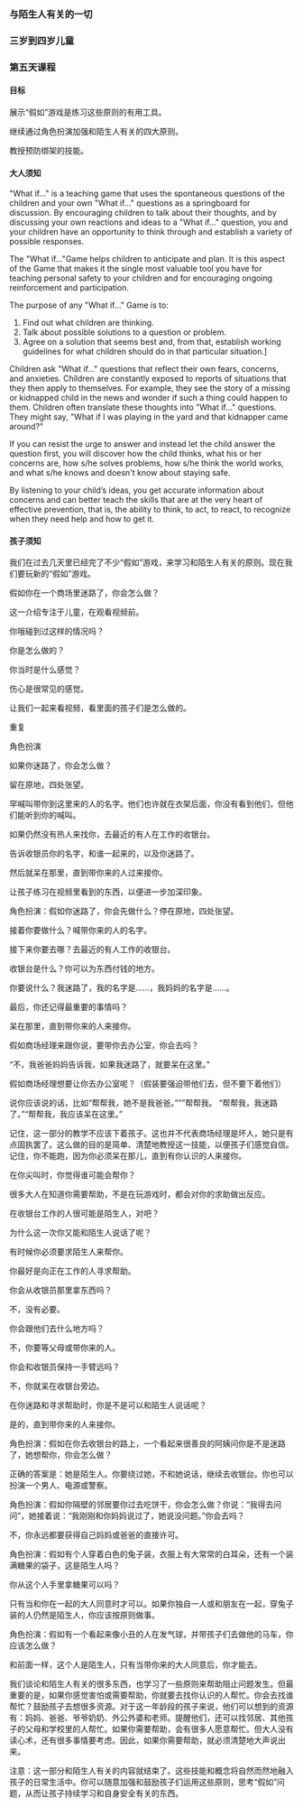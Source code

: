 ### 与陌生人有关的一切

### 三岁到四岁儿童

### 第五天课程

#### 目标

展示“假如”游戏是练习这些原则的有用工具。

继续通过角色扮演加强和陌生人有关的四大原则。

教授预防绑架的技能。

#### 大人须知

"What if..." is a teaching game that uses the spontaneous questions of the children and your own "What if..." questions as a springboard for discussion.  By encouraging children to talk about their thoughts, and by discussing your own reactions and ideas to a "What if..." question, you and your children have an opportunity to think through and establish a variety of possible responses.

The "What if..."Game helps children to anticipate and plan.  It is this aspect of the Game that makes it the single most valuable tool you have for teaching personal safety to your children and for encouraging ongoing reinforcement and participation.

The purpose of any "What if..." Game is to: 

1. Find out what children are thinking.
2. Talk about possible solutions to a question or problem.
3. Agree on a solution that seems best and, from that, establish working guidelines for what children should do in that particular situation.]

Children ask "What if..." questions that reflect their own fears, concerns, and anxieties.  Children are constantly exposed to reports of situations that they then apply to themselves. For example, they see the story of a missing or kidnapped child in the news and wonder if such a thing could happen to them. Children often translate these thoughts into "What if..." questions. They might say, "What if I was playing in the yard and that kidnapper came around?"

If you can resist the urge to answer and instead let the child answer the question first, you will discover how the child thinks, what his or her concerns are, how s/he solves problems, how s/he think the world works, and what s/he knows and doesn't know about staying safe.

By listening to your child’s ideas, you get accurate information about concerns and can better teach the skills that are at the very heart of effective prevention, that is, the ability to think, to act, to react, to recognize when they need help and how to get it.

#### 孩子须知

我们在过去几天里已经完了不少“假如”游戏，来学习和陌生人有关的原则。现在我们要玩新的“假如”游戏。

假如你在一个商场里迷路了，你会怎么做？

这一介绍专注于儿童，在观看视频前。

你哦碰到过这样的情况吗？

你是怎么做的？

你当时是什么感觉？

伤心是很常见的感觉。

让我们一起来看视频，看里面的孩子们是怎么做的。

重复

角色扮演

如果你迷路了，你会怎么做？

留在原地，四处张望。

罕喊叫带你到这里来的人的名字。他们也许就在衣架后面，你没有看到他们，但他们能听到你的喊叫。

如果仍然没有热人来找你，去最近的有人在工作的收银台。

告诉收银员你的名字，和谁一起来的，以及你迷路了。

然后就呆在那里，直到带你来的人过来接你。

让孩子练习在视频里看到的东西，以便进一步加深印象。

角色扮演：假如你迷路了，你会先做什么？停在原地，四处张望。

接着你要做什么？喊带你来的人的名字。

接下来你要去哪？去最近的有人工作的收银台。

收银台是什么？你可以为东西付钱的地方。

你要说什么？我迷路了，我的名字是……，我妈妈的名字是……。

最后，你还记得最重要的事情吗？

呆在那里，直到带你来的人来接你。

假如商场经理来跟你说，要带你去办公室，你会去吗？

“不，我爸爸妈妈告诉我，如果我迷路了，就要呆在这里。”

假如商场经理想要让你去办公室呢？（假装要强迫带他们去，但不要下着他们）

说你应该说的话，比如“帮帮我，她不是我爸爸。”“”帮帮我。
“帮帮我，我迷路了。”“帮帮我，我应该呆在这里。”

记住，这一部分的教学不应该下着孩子。这也并不代表商场经理是坏人，她只是有点固执罢了。这么做的目的是简单、清楚地教授这一技能，以便孩子们感觉自信。记住，你不能跑，因为你必须呆在那儿，直到有你认识的人来接你。

在你尖叫时，你觉得谁可能会帮你？

很多大人在知道你需要帮助，不是在玩游戏时，都会对你的求助做出反应。

在收银台工作的人很可能是陌生人，对吧？

为什么这一次你又能和陌生人说话了呢？

有时候你必须要求陌生人来帮你。

你最好是向正在工作的人寻求帮助。

你会从收银员那里拿东西吗？

不，没有必要。

你会跟他们去什么地方吗？

不，你要等父母或带你来的人。

你会和收银员保持一手臂远吗？

不，你就呆在收银台旁边。

在你迷路和寻求帮助时，你是不是可以和陌生人说话呢？

是的，直到带你来的人来接你。

角色扮演：假如在你去收银台的路上，一个看起来很善良的阿姨问你是不是迷路了，她想帮你，你会怎么做？

正确的答案是：她是陌生人。你要绕过她，不和她说话，继续去收银台。你也可以扮演一个男人、电源或警察。

角色扮演：假如你隔壁的邻居要你过去吃饼干，你会怎么做？你说：“我得去问问”，她接着说：“我刚刚和你妈妈说过了，她说没问题。”你会去吗？

不，你永远都要获得自己妈妈或爸爸的直接许可。

角色扮演：假如有个人穿着白色的兔子装，衣服上有大常常的白耳朵，还有一个装满糖果的袋子，这是陌生人吗？

你从这个人手里拿糖果可以吗？

只有当和你在一起的大人同意时才可以。如果你独自一人或和朋友在一起，穿兔子装的人仍然是陌生人，你应该按原则做事。

角色扮演：假如有一个看起来像小丑的人在发气球，并带孩子们去做他的马车，你应该怎么做？

和前面一样，这个人是陌生人，只有当带你来的大人同意后，你才能去。

我们谈论和陌生人有关的很多东西，也学习了一些原则来帮助阻止问题发生。但最重要的是，如果你感觉害怕或需要帮助，你就要去找你认识的人帮忙。你会去找谁帮忙？鼓励孩子去想很多资源。对于这一年龄段的孩子来说，他们可以想到的资源有：妈妈、爸爸、爷爷奶奶、外公外婆和老师。提醒他们，还可以找邻居、其他孩子的父母和学校里的人帮忙。如果你需要帮助，会有很多人愿意帮忙。但大人没有读心术，还有很多事情要考虑。因此，如果你需要帮助，就必须清楚地大声说出来。

注意：这一部分和陌生人有关的内容就结束了。这些技能和概念将自然而然地融入孩子的日常生活中。你可以随意加强和鼓励孩子们运用这些原则，思考“假如”问题，从而让孩子持续学习和自身安全有关的东西。